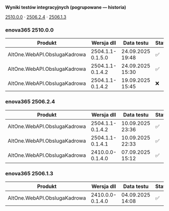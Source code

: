 **Wyniki testów integracyjnych (pogrupowane — historia)**

[2510.0.0](#enova365-251000) · [2506.2.4](#enova365-250624) · [2506.1.3](#enova365-250613)

### enova365 2510.0.0

| Produkt                      | Wersja dll       | Data testu       | Status |
|------------------------------|------------------|------------------|--------|
| AltOne.WebAPI.ObslugaKadrowa | 2504.1.1-0.1.5.0 | 24.09.2025 19:48 | ✅      |
| AltOne.WebAPI.ObslugaKadrowa | 2504.1.1-0.1.4.2 | 24.09.2025 15:30 | ✅      |
| AltOne.WebAPI.ObslugaKadrowa | 2504.1.1-0.1.4.2 | 19.09.2025 15:45 | ❌      |

### enova365 2506.2.4

| Produkt                      | Wersja dll       | Data testu       | Status |
|------------------------------|------------------|------------------|--------|
| AltOne.WebAPI.ObslugaKadrowa | 2504.1.1-0.1.4.2 | 10.09.2025 23:36 | ✅      |
| AltOne.WebAPI.ObslugaKadrowa | 2504.1.1-0.1.4.1 | 10.09.2025 22:33 | ✅      |
| AltOne.WebAPI.ObslugaKadrowa | 2410.0.0-0.1.4.0 | 07.09.2025 15:12 | ✅      |

### enova365 2506.1.3

| Produkt                      | Wersja dll       | Data testu       | Status |
|------------------------------|------------------|------------------|--------|
| AltOne.WebAPI.ObslugaKadrowa | 2410.0.0-0.1.4.0 | 04.09.2025 14:08 | ✅      |

